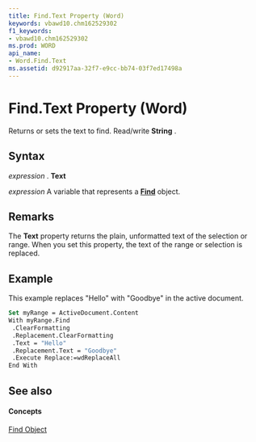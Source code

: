 ```yaml
---
title: Find.Text Property (Word)
keywords: vbawd10.chm162529302
f1_keywords:
- vbawd10.chm162529302
ms.prod: WORD
api_name:
- Word.Find.Text
ms.assetid: d92917aa-32f7-e9cc-bb74-03f7ed17498a
---
```



# Find.Text Property (Word)

Returns or sets the text to find. Read/write  **String** .


## Syntax

 _expression_ . **Text**

 _expression_ A variable that represents a **[Find](find-object-word.md)** object.


## Remarks

The  **Text** property returns the plain, unformatted text of the selection or range. When you set this property, the text of the range or selection is replaced.


## Example

This example replaces "Hello" with "Goodbye" in the active document.


```vb
Set myRange = ActiveDocument.Content 
With myRange.Find 
 .ClearFormatting 
 .Replacement.ClearFormatting 
 .Text = "Hello" 
 .Replacement.Text = "Goodbye" 
 .Execute Replace:=wdReplaceAll 
End With
```


## See also


#### Concepts


[Find Object](find-object-word.md)

